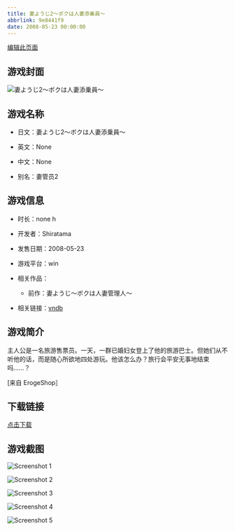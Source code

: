 ```yaml
---
title: 妻ようじ2～ボクは人妻添乗員～
abbrlink: 9e8441f9
date: 2008-05-23 00:00:00
---
```

[编辑此页面](https://github.com/ACG-3/ADV3-source/blob/main/source/_posts/games/%E5%A6%BB%E3%82%88%E3%81%86%E3%81%982%EF%BD%9E%E3%83%9C%E3%82%AF%E3%81%AF%E4%BA%BA%E5%A6%BB%E6%B7%BB%E4%B9%97%E5%93%A1%EF%BD%9E.md)

## 游戏封面

![妻ようじ2～ボクは人妻添乗員～](https://pan.timero.xyz/d/onedrive/img_lib_001/%E5%A6%BB%E3%82%88%E3%81%86%E3%81%982%EF%BD%9E%E3%83%9C%E3%82%AF%E3%81%AF%E4%BA%BA%E5%A6%BB%E6%B7%BB%E4%B9%97%E5%93%A1%EF%BD%9E_cover.avif)


## 游戏名称

- 日文：妻ようじ2～ボクは人妻添乗員～
- 英文：None
- 中文：None

- 别名：妻管员2


## 游戏信息

- 时长：none h
- 开发者：Shiratama
- 发售日期：2008-05-23
- 游戏平台：win
- 相关作品：
   - 前作：妻ようじ～ボクは人妻管理人～

- 相关链接：[vndb](https://vndb.org/v4129)


## 游戏简介

主人公是一名旅游售票员。一天，一群已婚妇女登上了他的旅游巴士。但她们从不听他的话，而是随心所欲地四处游玩。他该怎么办？旅行会平安无事地结束吗......？

[来自 ErogeShop］


## 下载链接

[点击下载](https://pan.timero.xyz/onedrive/adv_lib_001/%E5%A6%BB%E3%82%88%E3%81%86%E3%81%982%EF%BD%9E%E3%83%9C%E3%82%AF%E3%81%AF%E4%BA%BA%E5%A6%BB%E6%B7%BB%E4%B9%97%E5%93%A1%EF%BD%9E)


## 游戏截图


![Screenshot 1](https://pan.timero.xyz/d/onedrive/img_lib_001/%E5%A6%BB%E3%82%88%E3%81%86%E3%81%982%EF%BD%9E%E3%83%9C%E3%82%AF%E3%81%AF%E4%BA%BA%E5%A6%BB%E6%B7%BB%E4%B9%97%E5%93%A1%EF%BD%9E_Screenshot_1.avif)

![Screenshot 2](https://pan.timero.xyz/d/onedrive/img_lib_001/%E5%A6%BB%E3%82%88%E3%81%86%E3%81%982%EF%BD%9E%E3%83%9C%E3%82%AF%E3%81%AF%E4%BA%BA%E5%A6%BB%E6%B7%BB%E4%B9%97%E5%93%A1%EF%BD%9E_Screenshot_2.avif)

![Screenshot 3](https://pan.timero.xyz/d/onedrive/img_lib_001/%E5%A6%BB%E3%82%88%E3%81%86%E3%81%982%EF%BD%9E%E3%83%9C%E3%82%AF%E3%81%AF%E4%BA%BA%E5%A6%BB%E6%B7%BB%E4%B9%97%E5%93%A1%EF%BD%9E_Screenshot_3.avif)

![Screenshot 4](https://pan.timero.xyz/d/onedrive/img_lib_001/%E5%A6%BB%E3%82%88%E3%81%86%E3%81%982%EF%BD%9E%E3%83%9C%E3%82%AF%E3%81%AF%E4%BA%BA%E5%A6%BB%E6%B7%BB%E4%B9%97%E5%93%A1%EF%BD%9E_Screenshot_4.avif)

![Screenshot 5](https://pan.timero.xyz/d/onedrive/img_lib_001/%E5%A6%BB%E3%82%88%E3%81%86%E3%81%982%EF%BD%9E%E3%83%9C%E3%82%AF%E3%81%AF%E4%BA%BA%E5%A6%BB%E6%B7%BB%E4%B9%97%E5%93%A1%EF%BD%9E_Screenshot_5.avif)

